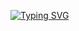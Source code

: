 [![Typing SVG](https://readme-typing-svg.demolab.com?font=Fira+Code&pause=1000&random=false&width=435&lines=Seja+Bem+Vindo+!;Ol%C3%A1!+Eu+sou+o+Jorge+Vigas;Esse+%C3%A9+o+meu+GitHub)](https://git.io/typing-svg)
